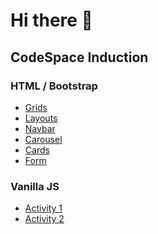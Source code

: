 # Hi there 👋

## CodeSpace Induction

### HTML / Bootstrap
- [Grids](https://cs.pol.pm/grids.html)
- [Layouts](https://cs.pol.pm/layout.html)
- [Navbar](https://cs.pol.pm/navbar.html)
- [Carousel](https://cs.pol.pm/carousel.html)
- [Cards](https://cs.pol.pm/card.html)
- [Form](https://cs.pol.pm/form.html)

### Vanilla JS
- [Activity 1](https://cs.pol.pm/vanillajs1.html)
- [Activity 2](https://cs.pol.pm/vanillajs2.html)

<!--
**pol-pm/pol-pm** is a ✨ _special_ ✨ repository because its `README.md` (this file) appears on your GitHub profile.

Here are some ideas to get you started:

- 🔭 I’m currently working on ...
- 🌱 I’m currently learning ...
- 👯 I’m looking to collaborate on ...
- 🤔 I’m looking for help with ...
- 💬 Ask me about ...
- 📫 How to reach me: ...
- 😄 Pronouns: ...
- ⚡ Fun fact: ...
-->
